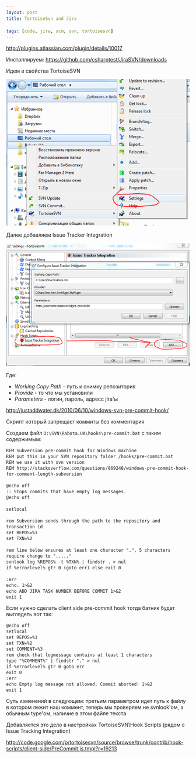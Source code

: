 ```yaml
---
layout: post
title: TortoiseSvn and Jira

tags: [code, jira, scm, svn, tortoisesvn]
---
```


http://plugins.atlassian.com/plugin/details/10017

Инсталлируем: https://github.com/csharptest/JiraSVN/downloads

Идем в свойства TortoiseSVN

![screenshot](/images/wp/13.png)

Далее добавляем Issue Tracker Integration

![screenshot](/images/wp/2.png)

Где:

* _Working Copy Path_ - путь к снимку репозитория
* _Provide_ - то что мы установили
* _Parameters_ - логин, пароль, адресс jira'ы

http://justaddwater.dk/2010/06/10/windows-svn-pre-commit-hook/

Скрипт который запрещает коммиты без комментария

Создаем файл `D:\SVN\Rabota.UA\hooks\pre-commit.bat` с таким содержимым:

    REM Subversion pre-commit hook for Windows machine
    REM put this in your SVN repository folder /hooks/pre-commit.bat
    REM we use it with svn version
    REM http://stackoverflow.com/questions/869248/windows-pre-commit-hook-for-comment-length-subversion

    @echo off
    :: Stops commits that have empty log messages.
    @echo off

    setlocal

    rem Subversion sends through the path to the repository and transaction id
    set REPOS=%1
    set TXN=%2

    rem line below ensures at least one character ".", 5 characters require change to "....."
    svnlook log %REPOS% -t %TXN% | findstr . > nul
    if %errorlevel% gtr 0 (goto err) else exit 0

    :err
    echo. 1>&2
    echo ADD JIRA TASK NUMBER BEFORE COMMIT 1>&2
    exit 1

Если нужно сделать client side pre-commit hook тогда батник будет выглядеть вот так:

    @echo off
    setlocal
    set REPOS=%1
    set TXN=%2
    set COMMENT=%3
    rem check that logmessage contains at least 1 characters
    type "%COMMENT%" | findstr "." > nul
    if %errorlevel% gtr 0 goto err
    exit 0
    :err
    echo Empty log message not allowed. Commit aborted! 1>&2
    exit 1

Суть изменений в следующем: третьим параметром идет путь к файлу в котором лежит наш коммент, теперь мы проверяем не svnlook'ом, а обычным type'ом, наличие в этом файле текста

Добавляется это дело в настройках TortoiseSVN\Hook Scripts (рядом с Issue Tracking Integration)

http://code.google.com/p/tortoisesvn/source/browse/trunk/contrib/hook-scripts/client-side/PreCommit.js.tmpl?r=19213

